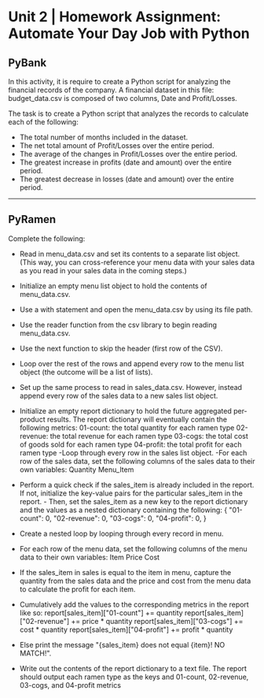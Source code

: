 # Unit 2 | Homework Assignment: Automate Your Day Job with Python

## PyBank

In this activity, it is require to create a Python script for analyzing the financial records of the company. A financial dataset in this file: budget_data.csv is composed of two columns, Date and Profit/Losses. 

The task is to create a Python script that analyzes the records to calculate each of the following:
  - The total number of months included in the dataset.
  - The net total amount of Profit/Losses over the entire period.
  - The average of the changes in Profit/Losses over the entire period.
  - The greatest increase in profits (date and amount) over the entire period.
  - The greatest decrease in losses (date and amount) over the entire period.

---

## PyRamen

Complete the following:

- Read in menu_data.csv and set its contents to a separate list object. (This way, you can cross-reference your menu data with your sales data as you read in your sales data in the coming steps.)
- Initialize an empty menu list object to hold the contents of menu_data.csv.
- Use a with statement and open the menu_data.csv by using its file path.
- Use the reader function from the csv library to begin reading menu_data.csv.
- Use the next function to skip the header (first row of the CSV).
- Loop over the rest of the rows and append every row to the menu list object (the outcome will be a list of lists).
- Set up the same process to read in sales_data.csv. However, instead append every row of the sales data to a new sales list object.

- Initialize an empty report dictionary to hold the future aggregated per-product results. The report dictionary will eventually contain the following metrics:
  01-count: the total quantity for each ramen type
  02-revenue: the total revenue for each ramen type
  03-cogs: the total cost of goods sold for each ramen type
  04-profit: the total profit for each ramen type
-Loop through every row in the sales list object.
-For each row of the sales data, set the following columns of the sales data to their own variables:
    Quantity
    Menu_Item
- Perform a quick check if the sales_item is already included in the report. If not, initialize the key-value pairs for the particular sales_item in the report. - Then, set the sales_item as a new key to the report dictionary and the values as a nested dictionary containing the following:
  {
    "01-count": 0,
    "02-revenue": 0,
    "03-cogs": 0,
    "04-profit": 0,
  }
- Create a nested loop by looping through every record in menu.
- For each row of the menu data, set the following columns of the menu data to their own variables:
    Item
    Price
    Cost
- If the sales_item in sales is equal to the item in menu, capture the quantity from the sales data and the price and cost from the menu data to calculate the profit for each item.
- Cumulatively add the values to the corresponding metrics in the report like so:
    report[sales_item]["01-count"] += quantity
    report[sales_item]["02-revenue"] += price * quantity
    report[sales_item]["03-cogs"] += cost * quantity
    report[sales_item]["04-profit"] += profit * quantity
- Else print the message "{sales_item} does not equal {item}! NO MATCH!".
- Write out the contents of the report dictionary to a text file. The report should output each ramen type as the keys and 01-count, 02-revenue, 03-cogs, and 04-profit metrics
